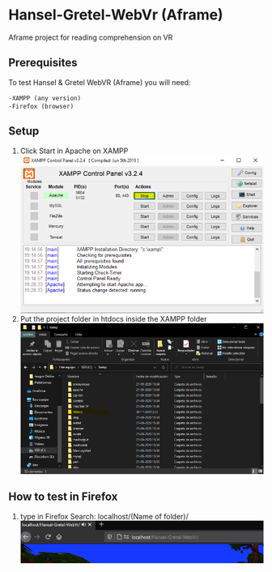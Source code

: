 # Hansel-Gretel-WebVr (Aframe)
Aframe project for reading comprehension on VR

## Prerequisites

To test Hansel & Gretel WebVR (Aframe) you will need:

```
-XAMPP (any version)
-Firefox (browser)
```

## Setup

1. Click Start in Apache on XAMPP
![](imagestutorial/Xampp.png)
2. Put the project folder in htdocs inside the XAMPP folder
![](imagestutorial/carpeta.png)


## How to test in Firefox

1. type in Firefox Search: localhost/(Name of folder)/  
![](imagestutorial/firefox.png)

